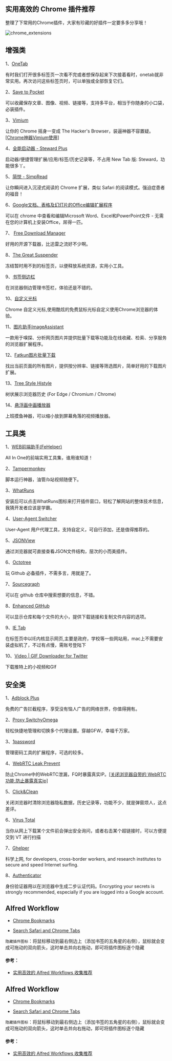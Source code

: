 ## 实用高效的 Chrome 插件推荐

整理了下常用的Chrome插件，大家有珍藏的好插件一定要多多分享哦！

![chrome_extensions](picture/chrome_extensions.png)


## 增强类

1、[OneTab](https://chrome.google.com/webstore/detail/onetab/chphlpgkkbolifaimnlloiipkdnihall)

有时我们打开很多标签页一次看不完或者想保存起来下次接着看时，onetab就非常实用。再次访问这些标签页时，可以单独或全部恢复它们。

2、[Save to Pocket](https://chrome.google.com/webstore/detail/save-to-pocket/niloccemoadcdkdjlinkgdfekeahmflj)

可以收藏保存文章、图像、视频、链接等，支持多平台，相当于你随身的小口袋，必装插件。

3、[Vimium](https://chrome.google.com/webstore/detail/vimium/dbepggeogbaibhgnhhndojpepiihcmeb)

让你的 Chrome 摇身一变成 The Hacker's Browser，装逼神器不容置疑。[[Chrome神器Vimium使用]](https://chegva.com/2929.html)

4、[全能启动器 - Steward Plus](https://chrome.google.com/webstore/detail/steward-plus/dnkhdiodfglfckibnfcjbgddcgjgkacd)

启动器/便捷管理扩展/应用/标签/历史记录等，不占用 New Tab 版: Steward，功能很多丫。

5、[简悦 - SimpRead](http://ksria.com/simpread/)

让你瞬间进入沉浸式阅读的 Chrome 扩展，类似 Safari 的阅读模式。强迫症患者的福音！

6、[Google文档、表格及幻灯片的Office编辑扩展程序](https://chrome.google.com/webstore/detail/office-editing-for-docs-s/gbkeegbaiigmenfmjfclcdgdpimamgkj)

可以在 chrome 中查看和编辑Microsoft Word、Excel和PowerPoint文件 - 无需在您的计算机上安装Office，屌得一匹。

7、 [Free Download Manager](https://www.freedownloadmanager.org/zh/)

好用的开源下载器，比迅雷之流好不少啊。

8、[The Great Suspender](https://chrome.google.com/webstore/detail/the-great-suspender/klbibkeccnjlkjkiokjodocebajanakg)

冻结暂时用不到的标签页，以便释放系统资源，实用小工具。

9、[书签侧边栏](https://chrome.google.com/webstore/detail/bookmark-sidebar/jdbnofccmhefkmjbkkdkfiicjkgofkdh)

在浏览器侧边管理书签栏，体验还是不错的。

10、[自定义光标](https://chrome.google.com/webstore/detail/custom-cursor-for-chrome/ogdlpmhglpejoiomcodnpjnfgcpmgale)

Chrome 自定义光标,使用酷炫的免费鼠标光标自定义使用Chrome浏览器的体验。

11、[图片助手ImageAssistant](https://chrome.google.com/webstore/detail/imageassistant-batch-imag/dbjbempljhcmhlfpfacalomonjpalpko)

一款用于嗅探、分析网页图片并提供批量下载等功能及在线收藏、检索、分享服务的浏览器扩展程序。

12、[Fatkun图片批量下载](https://chrome.google.com/webstore/detail/fatkun-batch-download-ima/nnjjahlikiabnchcpehcpkdeckfgnohf)

找出当前页面的所有图片，提供按分辨率、链接等筛选图片，简单好用的下载图片扩展。

13、[Tree Style Histyle](https://chrome.google.com/webstore/detail/tree-style-history/khcenbpnhbeplojhaolbpldmoppicold)

树状展示浏览器历史 (For Edge / Chromium / Chrome)

14、[悬浮画中画播放器](https://chrome.google.com/webstore/detail/%E6%82%AC%E6%B5%AE%E7%94%BB%E4%B8%AD%E7%94%BB%E6%92%AD%E6%94%BE%E5%99%A8/gdcfkpenohoihodlddbcgpdjhmdjepnb?hl=zh-CN)

上班摸鱼神器，可以缩小放到屏幕角落的视频播放器。

## 工具类

1、[WEB前端助手(FeHelper)](https://chrome.google.com/webstore/detail/web前端助手fehelper/pkgccpejnmalmdinmhkkfafefagiiiad)

All In One的前端实用工具集，谁用谁知道！

2、[Tampermonkey](https://chrome.google.com/webstore/detail/tampermonkey/dhdgffkkebhmkfjojejmpbldmpobfkfo)

脚本运行神器，油管/b站视频随便下。

3、[WhatRuns](https://chrome.google.com/webstore/detail/whatruns/cmkdbmfndkfgebldhnkbfhlneefdaaip/related)

安装后可以点击WhatRuns图标来打开插件窗口，轻松了解网站的整体技术信息，我猜开发者应该是学霸。

4、[User-Agent Switcher](https://chrome.google.com/webstore/detail/user-agent-switcher/clddifkhlkcojbojppdojfeeikdkgiae)

User-Agent 用户代理工具，支持自定义，可自行添加，还是值得推荐的。

5、[JSONView](https://chrome.google.com/webstore/detail/jsonview/chklaanhfefbnpoihckbnefhakgolnmc)

通过浏览器就可直接查看JSON文件结构，层次的小而美插件。

6、[Octotree](https://chrome.google.com/webstore/detail/octotree/bkhaagjahfmjljalopjnoealnfndnagc)

玩 Github 必备插件，不需多言，用就是了。

7、[Sourcegraph](https://chrome.google.com/webstore/detail/sourcegraph/dgjhfomjieaadpoljlnidmbgkdffpack)

可以在 github 仓库中搜索想要的信息，不错。

8、[Enhanced GitHub](https://chrome.google.com/webstore/detail/enhanced-github/anlikcnbgdeidpacdbdljnabclhahhmd)

可以显示仓库和每个文件的大小，提供下载链接和复制文件内容的选项。

9、[IE Tab](https://chrome.google.com/webstore/detail/ie-tab/hehijbfgiekmjfkfjpbkbammjbdenadd)

在标签页中以IE内核显示网页,主要是政府，学校等一些网站用，mac上不需要安装虚拟机了，不过有点慢，需账号登陆下

10、[Video | GIF Downloader for Twitter](https://chrome.google.com/webstore/detail/video-gif-downloader-for/pkjcnglcgiacokoihlhjingbhhlbkjfn)

下载推特上的小视频和GIf

## 安全类

1、[Adblock Plus](https://chrome.google.com/webstore/detail/adblock-plus-free-ad-bloc/cfhdojbkjhnklbpkdaibdccddilifddb)

免费的广告拦截程序，享受没有恼人广告的网络世界，你值得拥有。

2、[Proxy SwitchyOmega](https://chrome.google.com/webstore/detail/proxy-switchyomega/padekgcemlokbadohgkifijomclgjgif)

轻松快捷地管理和切换多个代理设置。穿越GFW，幸福千万家。

3、[1password](https://1password.com/)

管理密码工具的扩展程序，可选的较多。

4、[WebRTC Leak Prevent](https://chrome.google.com/webstore/detail/webrtc-leak-prevent/eiadekoaikejlgdbkbdfeijglgfdalml)

防止Chrome中的WebRTC泄漏，FQ时暴露真实IP。[[关闭浏览器自带的 WebRTC 功能,防止暴露真实ip]](https://chegva.com/3338.html)

5、[Click&Clean](https://chrome.google.com/webstore/detail/clickclean/ghgabhipcejejjmhhchfonmamedcbeod)

关闭浏览器时清除浏览器隐私数据，历史记录等，功能不少，就是弹窗烦人，这点差评。

6、[Virus Total](https://chrome.google.com/webstore/detail/vt4browsers/efbjojhplkelaegfbieplglfidafgoka)

当你从网上下载某个文件前会弹出安全询问，或者右击某个超链接时，可以方便提交到 VT 进行扫描

7、[Ghelper](http://googlehelper.net/)

科学上网, for developers, cross-border workers, and research institutes to secure and speed Internet surfing.

8、[Authenticator](https://chrome.google.com/webstore/detail/authenticator/bhghoamapcdpbohphigoooaddinpkbai/relatedN)

身份验证器用以在浏览器中生成二步认证代码。Encrypting your secrets is strongly recommended, especially if you are logged into a Google account.

## Alfred Workflow

- [Chrome Bookmarks](https://github.com/blainesch/alfred-chrome-bookmarks)

- [Search Safari and Chrome Tabs](http://www.packal.org/workflow/search-safari-and-chrome-tabs)

`隐藏插件图标`：将鼠标移动到最右侧边上（添加书签的五角星的右侧），鼠标就会变成可拖动的双向箭头，这时单击并向右拖动，即可将插件图标逐个隐藏

#### 参考：

- [实用高效的 Alfred Workflows 收集推荐](https://github.com/anzhihe/Efficient-office/tree/master/Alfred-Workflows)

## Alfred Workflow

- [Chrome Bookmarks](https://github.com/blainesch/alfred-chrome-bookmarks)

- [Search Safari and Chrome Tabs](http://www.packal.org/workflow/search-safari-and-chrome-tabs)

`隐藏插件图标`：将鼠标移动到最右侧边上（添加书签的五角星的右侧），鼠标就会变成可拖动的双向箭头，这时单击并向右拖动，即可将插件图标逐个隐藏

#### 参考：

- [实用高效的 Alfred Workflows 收集推荐](https://github.com/anzhihe/Efficient-office/tree/master/Alfred-Workflows)
